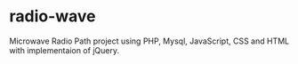 # radio-wave
Microwave Radio Path project using PHP, Mysql, JavaScript, CSS and HTML with implementaion of jQuery.

